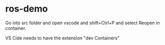 # ros-demo

Go into src folder and open vscode and shift+Ctrl+P and select Reopen in container.

VS Cide needs to have the extension "dev Containers"
